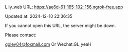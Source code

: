Lily_web URL: https://ae6d-61-165-102-156.ngrok-free.app

Updated at: 2024-12-10 22:36:35

If you cannot open this URL, the server might be down.

Please contact: 

goley04@foxmail.com Or Wechat:GL_yeaH